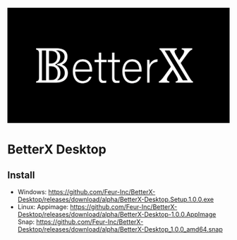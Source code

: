![BetterX logo](https://raw.githubusercontent.com/Feur-Inc/BetterX/refs/heads/main/attachments/logo_full.png)

# BetterX Desktop

## Install

- Windows: https://github.com/Feur-Inc/BetterX-Desktop/releases/download/alpha/BetterX-Desktop.Setup.1.0.0.exe
- Linux:
  Appimage: https://github.com/Feur-Inc/BetterX-Desktop/releases/download/alpha/BetterX-Desktop-1.0.0.AppImage
  Snap: https://github.com/Feur-Inc/BetterX-Desktop/releases/download/alpha/BetterX-Desktop_1.0.0_amd64.snap
